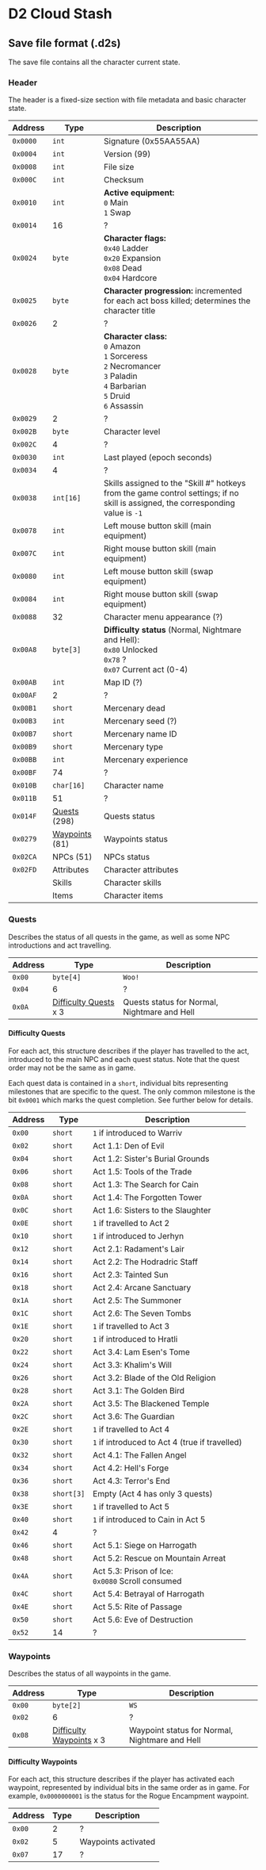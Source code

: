 # D2 Cloud Stash

## Save file format (.d2s)

The save file contains all the character current state.

### Header

The header is a fixed-size section with file metadata and basic character state.

| Address  | Type                         | Description                                                                                                                                     |
|----------|------------------------------|-------------------------------------------------------------------------------------------------------------------------------------------------|
| `0x0000` | `int`                        | Signature (0x55AA55AA)                                                                                                                          | 
| `0x0004` | `int`                        | Version (99)                                                                                                                                    | 
| `0x0008` | `int`                        | File size                                                                                                                                       | 
| `0x000C` | `int`                        | Checksum                                                                                                                                        | 
| `0x0010` | `int`                        | **Active equipment:**<br/>`0` Main<br/>`1` Swap                                                                                                 |
| `0x0014` | 16                           | ?                                                                                                                                               |
| `0x0024` | `byte`                       | **Character flags:**<br/>`0x40` Ladder<br/>`0x20` Expansion<br/>`0x08` Dead<br/>`0x04` Hardcore                                                 | 
| `0x0025` | `byte`                       | **Character progression:** incremented for each act boss killed; determines the character title                                                 |
| `0x0026` | 2                            | ?                                                                                                                                               |                                                                                                                                                              
| `0x0028` | `byte`                       | **Character class:**<br/>`0` Amazon<br/>`1` Sorceress<br/>`2` Necromancer<br/>`3` Paladin<br/>`4` Barbarian<br/>`5` Druid<br/>`6` Assassin<br/> |
| `0x0029` | 2                            | ?                                                                                                                                               |                                                                                                                                                              
| `0x002B` | `byte`                       | Character level                                                                                                                                 |
| `0x002C` | 4                            | ?                                                                                                                                               | 
| `0x0030` | `int`                        | Last played (epoch seconds)                                                                                                                     | 
| `0x0034` | 4                            | ?                                                                                                                                               | 
| `0x0038` | `int[16]`                    | Skills assigned to the "Skill #" hotkeys from the game control settings; if no skill is assigned, the corresponding value is `-1`               | 
| `0x0078` | `int`                        | Left mouse button skill (main equipment)                                                                                                        | 
| `0x007C` | `int`                        | Right mouse button skill (main equipment)                                                                                                       | 
| `0x0080` | `int`                        | Left mouse button skill (swap equipment)                                                                                                        | 
| `0x0084` | `int`                        | Right mouse button skill (swap equipment)                                                                                                       | 
| `0x0088` | 32                           | Character menu appearance (?)                                                                                                                   |
| `0x00A8` | `byte[3]`                    | **Difficulty status** (Normal, Nightmare and Hell):<br/>`0x80` Unlocked<br/>`0x78` ?<br/>`0x07` Current act (0-4)                               |
| `0x00AB` | `int`                        | Map ID (?)                                                                                                                                      |
| `0x00AF` | 2                            | ?                                                                                                                                               |
| `0x00B1` | `short`                      | Mercenary dead                                                                                                                                  |
| `0x00B3` | `int`                        | Mercenary seed (?)                                                                                                                              |
| `0x00B7` | `short`                      | Mercenary name ID                                                                                                                               |
| `0x00B9` | `short`                      | Mercenary type                                                                                                                                  |
| `0x00BB` | `int`                        | Mercenary experience                                                                                                                            |
| `0x00BF` | 74                           | ?                                                                                                                                               |
| `0x010B` | `char[16]`                   | Character name                                                                                                                                  |
| `0x011B` | 51                           | ?                                                                                                                                               |
| `0x014F` | [Quests](#quests) (298)      | Quests status                                                                                                                                   |
| `0x0279` | [Waypoints](#waypoints) (81) | Waypoints status                                                                                                                                |
| `0x02CA` | NPCs (51)                    | NPCs status                                                                                                                                     |
| `0x02FD` | Attributes                   | Character attributes                                                                                                                            |
|          | Skills                       | Character skills                                                                                                                                |
|          | Items                        | Character items                                                                                                                                 |

### Quests

Describes the status of all quests in the game, as well as some NPC introductions and act travelling.

| Address | Type                                        | Description                                  |
|---------|---------------------------------------------|----------------------------------------------|
| `0x00`  | `byte[4]`                                   | `Woo!`                                       |
| `0x04`  | 6                                           | ?                                            |
| `0x0A`  | [Difficulty Quests](#difficulty-quests) x 3 | Quests status for Normal, Nightmare and Hell |

#### Difficulty Quests

For each act, this structure describes if the player has travelled to the act, introduced to the main NPC and each quest
status. Note that the quest order may not be the same as in game.

Each quest data is contained in a `short`, individual bits representing milestones that are specific to the quest. The
only common milestone is the bit `0x0001` which marks the quest completion. See further below for details.

| Address | Type       | Description                                          |
|---------|------------|------------------------------------------------------|
| `0x00`  | `short`    | `1` if introduced to Warriv                          |
| `0x02`  | `short`    | Act 1.1: Den of Evil                                 |
| `0x04`  | `short`    | Act 1.2: Sister's Burial Grounds                     |
| `0x06`  | `short`    | Act 1.5: Tools of the Trade                          |
| `0x08`  | `short`    | Act 1.3: The Search for Cain                         |
| `0x0A`  | `short`    | Act 1.4: The Forgotten Tower                         |
| `0x0C`  | `short`    | Act 1.6: Sisters to the Slaughter                    |
| `0x0E`  | `short`    | `1` if travelled to Act 2                            |
| `0x10`  | `short`    | `1` if introduced to Jerhyn                          |
| `0x12`  | `short`    | Act 2.1: Radament's Lair                             |
| `0x14`  | `short`    | Act 2.2: The Hodradric Staff                         |
| `0x16`  | `short`    | Act 2.3: Tainted Sun                                 |
| `0x18`  | `short`    | Act 2.4: Arcane Sanctuary                            |
| `0x1A`  | `short`    | Act 2.5: The Summoner                                |
| `0x1C`  | `short`    | Act 2.6: The Seven Tombs                             |
| `0x1E`  | `short`    | `1` if travelled to Act 3                            |
| `0x20`  | `short`    | `1` if introduced to Hratli                          |
| `0x22`  | `short`    | Act 3.4: Lam Esen's Tome                             |
| `0x24`  | `short`    | Act 3.3: Khalim's Will                               |
| `0x26`  | `short`    | Act 3.2: Blade of the Old Religion                   |
| `0x28`  | `short`    | Act 3.1: The Golden Bird                             |
| `0x2A`  | `short`    | Act 3.5: The Blackened Temple                        |
| `0x2C`  | `short`    | Act 3.6: The Guardian                                |
| `0x2E`  | `short`    | `1` if travelled to Act 4                            |
| `0x30`  | `short`    | `1` if introduced to Act 4 (true if travelled)       |
| `0x32`  | `short`    | Act 4.1: The Fallen Angel                            |
| `0x34`  | `short`    | Act 4.2: Hell's Forge                                |
| `0x36`  | `short`    | Act 4.3: Terror's End                                |
| `0x38`  | `short[3]` | Empty (Act 4 has only 3 quests)                      |
| `0x3E`  | `short`    | `1` if travelled to Act 5                            |
| `0x40`  | `short`    | `1` if introduced to Cain in Act 5                   |
| `0x42`  | 4          | ?                                                    |
| `0x46`  | `short`    | Act 5.1: Siege on Harrogath                          |
| `0x48`  | `short`    | Act 5.2: Rescue on Mountain Arreat                   |
| `0x4A`  | `short`    | Act 5.3: Prison of Ice:<br/>`0x0080` Scroll consumed |
| `0x4C`  | `short`    | Act 5.4: Betrayal of Harrogath                       |
| `0x4E`  | `short`    | Act 5.5: Rite of Passage                             |
| `0x50`  | `short`    | Act 5.6: Eve of Destruction                          |
| `0x52`  | 14         | ?                                                    |

### Waypoints

Describes the status of all waypoints in the game.

| Address | Type                                              | Description                                    |
|---------|---------------------------------------------------|------------------------------------------------|
| `0x00`  | `byte[2]`                                         | `WS`                                           |
| `0x02`  | 6                                                 | ?                                              |
| `0x08`  | [Difficulty Waypoints](#difficulty-waypoints) x 3 | Waypoint status for Normal, Nightmare and Hell |

#### Difficulty Waypoints

For each act, this structure describes if the player has activated each waypoint, represented by individual bits in the
same order as in game. For example, `0x0000000001` is the status for the Rogue Encampment waypoint.

| Address | Type | Description         |
|---------|------|---------------------|
| `0x00`  | 2    | ?                   |
| `0x02`  | 5    | Waypoints activated |
| `0x07`  | 17   | ?                   |
